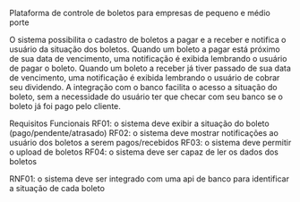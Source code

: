 Plataforma de controle de boletos para empresas de pequeno e médio porte

O sistema possibilita o cadastro de boletos a pagar e a receber e notifica o usuário da situação dos boletos. Quando um boleto a pagar está próximo de sua data de vencimento, uma notificação é exibida lembrando o usuário de pagar o boleto. Quando um boleto a receber já tiver passado de sua data de vencimento, uma notificação é exibida lembrando o usuário de cobrar seu dividendo. A integração com o banco facilita o acesso a situação do boleto, sem a necessidade do usuário ter que checar com seu banco se o boleto já foi pago pelo cliente.


Requisitos Funcionais
RF01: o sistema deve exibir a situação do boleto (pago/pendente/atrasado)
RF02: o sistema deve mostrar notificações ao usuário dos boletos a serem pagos/recebidos
RF03: o sistema deve permitir o upload de boletos
RF04: o sistema deve ser capaz de ler os dados dos boletos

RNF01: o sistema deve ser integrado com uma api de banco para identificar a situação de cada boleto
